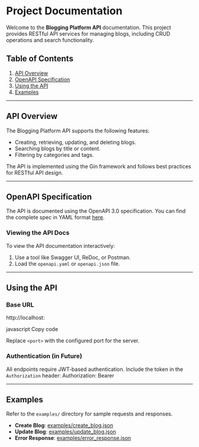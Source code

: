 # Project Documentation

Welcome to the **Blogging Platform API** documentation. This project provides RESTful API services for managing blogs, including CRUD operations and search functionality.

## Table of Contents

1. [API Overview](#api-overview)
2. [OpenAPI Specification](#openapi-specification)
3. [Using the API](#using-the-api)
4. [Examples](#examples)

---

## API Overview

The Blogging Platform API supports the following features:
- Creating, retrieving, updating, and deleting blogs.
- Searching blogs by title or content.
- Filtering by categories and tags.

The API is implemented using the Gin framework and follows best practices for RESTful API design.

---

## OpenAPI Specification

The API is documented using the OpenAPI 3.0 specification. You can find the complete spec in YAML format [here](openapi.yaml).

### Viewing the API Docs
To view the API documentation interactively:
1. Use a tool like Swagger UI, ReDoc, or Postman.
2. Load the `openapi.yaml` or `openapi.json` file.

---

## Using the API

### Base URL
http://localhost:<port>

javascript
Copy code

Replace `<port>` with the configured port for the server.

### Authentication (in Future)
All endpoints require JWT-based authentication. Include the token in the `Authorization` header:
Authorization: Bearer <your-token>

---

## Examples

Refer to the `examples/` directory for sample requests and responses.

- **Create Blog**: [examples/create_blog.json](examples/create_blog.json)
- **Update Blog**: [examples/update_blog.json](examples/update_blog.json)
- **Error Response**: [examples/error_response.json](examples/error_response.json)
